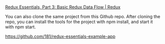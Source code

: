 [Redux Essentials, Part 3: Basic Redux Data Flow | Redux](https://redux.js.org/tutorials/essentials/part-3-data-flow)

You can also clone the same project from this Github repo. After cloning the repo, you can install the tools for the project with npm install, and start it with npm start.

https://github.com/181/redux-essentials-example-app